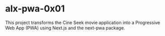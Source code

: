 # alx-pwa-0x01
This project transforms the Cine Seek movie application into a Progressive Web App (PWA) using Next.js and the next-pwa package.

